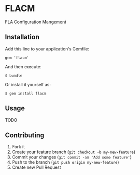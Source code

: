 # FLACM

FLA Configuration Mangement

## Installation

Add this line to your application's Gemfile:

    gem 'flacm'

And then execute:

    $ bundle

Or install it yourself as:

    $ gem install flacm

## Usage

TODO

## Contributing

1. Fork it
2. Create your feature branch (`git checkout -b my-new-feature`)
3. Commit your changes (`git commit -am 'Add some feature'`)
4. Push to the branch (`git push origin my-new-feature`)
5. Create new Pull Request
